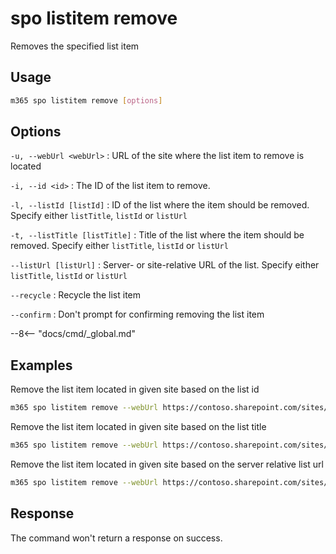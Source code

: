 # spo listitem remove

Removes the specified list item

## Usage

```sh
m365 spo listitem remove [options]
```

## Options

`-u, --webUrl <webUrl>`
: URL of the site where the list item to remove is located

`-i, --id <id>`
: The ID of the list item to remove.

`-l, --listId [listId]`
: ID of the list where the item should be removed. Specify either `listTitle`, `listId` or `listUrl`

`-t, --listTitle [listTitle]`
: Title of the list where the item should be removed. Specify either `listTitle`, `listId` or `listUrl`

`--listUrl [listUrl]`
: Server- or site-relative URL of the list. Specify either `listTitle`, `listId` or `listUrl`

`--recycle`
: Recycle the list item

`--confirm`
: Don't prompt for confirming removing the list item

--8<-- "docs/cmd/_global.md"

## Examples

Remove the list item located in given site based on the list id

```sh
m365 spo listitem remove --webUrl https://contoso.sharepoint.com/sites/project-x --listId 0cd891ef-afce-4e55-b836-fce03286cccf --id 1
```

Remove the list item located in given site based on the list title

```sh
m365 spo listitem remove --webUrl https://contoso.sharepoint.com/sites/project-x --listTitle 'List 1' --id 1
```

Remove the list item located in given site based on the server relative list url

```sh
m365 spo listitem remove --webUrl https://contoso.sharepoint.com/sites/project-x --listUrl /sites/project-x/lists/TestList --id 1
```

## Response

The command won't return a response on success.

